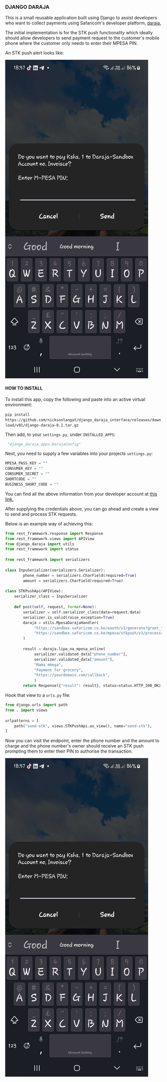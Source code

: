 ### DJANGO DARAJA

This is a small reusable application built using Django to assist developers who want to collect payments using Safaricom's developer platform, [daraja.](https://developer.safaricom.co.ke/)

The initial implementation is for the STK push functionality which ideally should allow developers to send payment request to the customer's mobile phone where the customer only needs to enter their MPESA PIN.

An STK push alert looks like:

![alt text](./screens/stk.jpg)

#### HOW TO INSTALL

To install this app, copy the following and paste into an active virtual environment:

`pip install https://github.com/nicksonlangat/django_daraja_interface/releases/download/v01/django-daraja-0.1.tar.gz`

Then add, to your `settings.py`, under `INSTALLED_APPS`:

```python
 "django_daraja.apps.DarajaConfig"
```
Next, you need to supply a few variables into your projects `settings.py`:

```python
MPESA_PASS_KEY = ""
CONSUMER_KEY = ""
CONSUMER_SECRET = ""
SHORTCODE = ""
BUSINESS_SHORT_CODE = ""
```
You can find all the above information from your developer account at [this link.](https://developer.safaricom.co.ke/)

After supplying the credentials above, you can go ahead and create a view to send and process STK requests.

Below is an example way of achieving this:

```python
from rest_framework.response import Response
from rest_framework.views import APIView
from django_daraja import utils
from rest_framework import status

from rest_framework import serializers

class InpuSerializer(serializers.Serializer):
        phone_number = serializers.CharField(required=True)
        amount = serializers.CharField(required=True)

class STKPushApi(APIView):
    serializer_class = InpuSerializer

    def post(self, request, format=None):
        serializer = self.serializer_class(data=request.data)
        serializer.is_valid(raise_exception=True)
        daraja = utils.MpesaDarajaHandler(
             "https://sandbox.safaricom.co.ke/oauth/v1/generate?grant_type=client_credentials",
             "https://sandbox.safaricom.co.ke/mpesa/stkpush/v1/processrequest",
        )

        result = daraja.lipa_na_mpesa_online(
             serializer.validated_data["phone_number"],
             serializer.validated_data["amount"],
             "Mama mboga",
             "Payment for grocery",
             "https://yourdomain.com/callback",
             )
        return Response({"result": result}, status=status.HTTP_200_OK)
```
Hook that view to a `urls.py` file:
```python
from django.urls import path
from . import views

urlpatterns = [
    path("send-stk", views.STKPushApi.as_view(), name="send-stk"),
]

```
Now you can visit the endpoint, enter the phone number and the amount to charge and the phone number's owner should receive an STK push prompting them to enter their PIN to authorise the transaction.

![alt text](./screens/stk.jpg)

